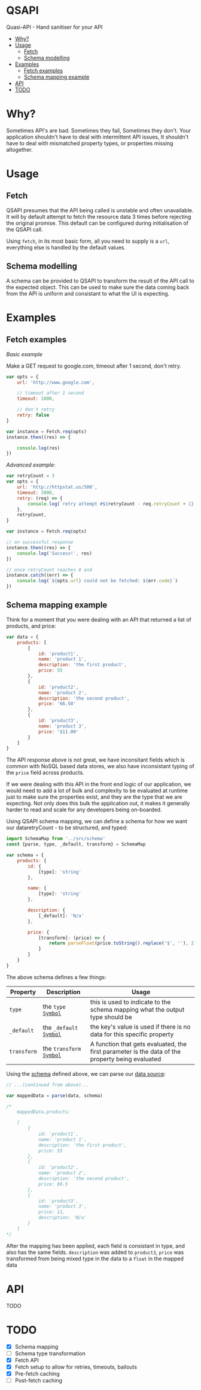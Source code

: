 # QSAPI

Quasi-API - Hand sanitiser for your API

* <a href="#intro">Why?</a>
* <a href="#usage">Usage</a>
    * <a href="#fetch">Fetch</a>
    * <a href="#schema">Schema modelling</a>
* <a href="#examples">Examples</a>
    * <a href="#fetchExample">Fetch examples</a>
    * <a href="#schemaExample">Schema mapping example</a>
* <a href="#api">API</a>
* <a href="#todo">TODO</a>

<a name="intro"></a>
# Why?
Sometimes API's are bad. Sometimes they fail, Sometimes they don't.
Your application shouldn't have to deal with intermittent API issues, It shouldn't have to deal with mismatched property types, or properties missing altogether.

<a name="usage"></a>
# Usage

<a name="fetch"></a>
## Fetch

QSAPI presumes that the API being called is unstable and often unavailable. It will by default attempt to fetch the resource data 3 times before rejecting the original promise. This default can be configured during initialisation of the QSAPI call.

Using `fetch`, in its most basic form, all you need to supply is a `url`, everything else is handled by the default values.

<a name="schema"></a>
## Schema modelling

A schema can be provided to QSAPI to transform the result of the API call to the expected object.
This can be used to make sure the data coming back from the API is uniform and consistant to what the UI is expecting.


# Examples

<a name="fetchExample"></a>
## Fetch examples

*Basic example*

Make a GET request to google.com, timeout after 1 second, don't retry.

```js
var opts = {
    url: 'http://www.google.com',

    // timeout after 1 second
    timeout: 1000,

    // don't retry
    retry: false
}

var instance = Fetch.req(opts)
instance.then((res) => {

    console.log(res) 
})
```

*Advanced example*:


```js
var retryCount = 3
var opts = {
    url: 'http://httpstat.us/500',
    timeout: 2000,
    retry: (req) => {
        console.log(`retry attempt #${retryCount - req.retryCount + 1} ${req.url}`)
    },
    retryCount,
}

var instance = Fetch.req(opts)

// on successful response
instance.then((res) => {
    console.log('Success!', res)
})

// once retryCount reaches 0 and 
instance.catch((err) => {
    console.log(`${opts.url} could not be fetched: ${err.code}`)
})
```

<a name="schemaExample"></a>
## Schema mapping example

Think for a moment that you were dealing with an API that returned a list of products, and price:

<a name='dataSource1'></a>

```js
var data = {
    products: [
        {
            id: 'product1',
            name: 'product 1',
            description: 'the first product',
            price: 55
        }, 
        {
            id: 'product2',
            name: 'product 2',
            description: 'the second product',
            price: '66.50'
        },
        {
            id: 'product3',
            name: 'product 3',
            price: '$11.00'
        }
    ]
}
```

The API response above is not great, we have inconsitant fields which is common with NoSQL based data stores, we also have inconsistant typing of the `price` field across products.

If we were dealing with this API in the front end logic of our application, we would need to add a lot of bulk and complexity to be evaluated at runtime just to make sure the properties exist, and they are the type that we are expecting.
Not only does this bulk the application out, it makes it generally harder to read and scale for any developers being on-boarded.

Using QSAPI schema mapping, we can define a schema for how we want our dataretryCount -  to be structured, and typed:

<a name='schema1'></a>

```js
import SchemaMap from '../src/schema'
const {parse, type, _default, transform} = SchemaMap

var schema = {
    products: {
        id: {
            [type]: 'string'
        },

        name: {
            [type]: 'string'
        },

        description: {
            [_default]: 'N/a'
        },

        price: {
            [transform]: (price) => {
                return parseFloat(price.toString().replace('$', ''), 2).toFixed(2)
            }
        }
    }
}
```

The above schema defines a few things:

| Property | Description | Usage |
| -------- | ----------- | ----- |
| `type` | the `type` <a target="_blank" href="https://developer.mozilla.org/en/docs/Web/JavaScript/Reference/Global_Objects/Symbol">`Symbol`</a> | this is used to indicate to the schema mapping what the output type should be |
| `_default` | the `_default` <a target="_blank" href="https://developer.mozilla.org/en/docs/Web/JavaScript/Reference/Global_Objects/Symbol">`Symbol`</a> | the key's value is used if there is no data for this specific property |
| `transform` | the `transform` <a target="_blank" href="https://developer.mozilla.org/en/docs/Web/JavaScript/Reference/Global_Objects/Symbol">`Symbol`</a> | A function that gets evaluated, the first parameter is the data of the property being evaluated |

Using the <a href='#schema1'>schema</a> defined above, we can parse our <a href='#dataSource1'>data source</a>:

```js
// ...(continued from above)...

var mappedData = parse(data, schema)

/*
    mappedData.products:

    [
        { 
            id: 'product1',
            name: 'product 1',
            description: 'the first product',
            price: 55 
        },
        { 
            id: 'product2',
            name: 'product 2',
            description: 'the second product',
            price: 66.5 
        },
        { 
            id: 'product3',
            name: 'product 3',
            price: 11,
            description: 'N/a' 
        } 
    ]
*/
```

After the mapping has been applied, each field is consistant in type, and also has the same fields.
`description` was added to `product3`, `price` was transformed from being mixed type in the data to a `float` in the mapped data


<a name="api"></a>
# API
TODO

<a name="todo"></a>
# TODO
* [x] Schema mapping
* [ ] Schema type transformation
* [x] Fetch API
* [x] Fetch setup to allow for retries, timeouts, bailouts
* [x] Pre-fetch caching
* [ ] Post-fetch caching
